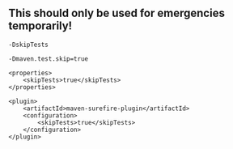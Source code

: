 ## This should only be used for emergencies temporarily!

```
-DskipTests

-Dmaven.test.skip=true

<properties>
    <skipTests>true</skipTests>
</properties>

<plugin>
    <artifactId>maven-surefire-plugin</artifactId>
    <configuration>
        <skipTests>true</skipTests>
    </configuration>
</plugin>
```
